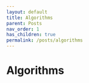 ```yaml
---
layout: default
title: Algorithms
parent: Posts
nav_order: 1
has_children: true
permalink: /posts/algorithms
---
```

# Algorithms
